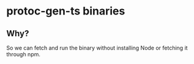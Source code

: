 # protoc-gen-ts binaries

## Why?

So we can fetch and run the binary without installing Node or fetching it through npm.
